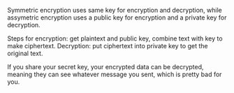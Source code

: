 Symmetric encryption uses same key for encryption and decryption, while assymetric encryption uses a public key for encryption and a private key for decryption.

 Steps for encryption: get plaintext and public key, combine text with key to make ciphertext. Decryption: put ciphertext into private key to get the original text.

If you share your secret key, your encrypted data can be decrypted, meaning they can see whatever message you sent, which is pretty bad for you.
